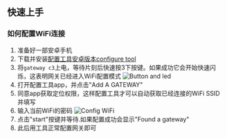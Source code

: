 ## 快速上手 ##

### 如何配置WiFi连接 ###

1. 准备好一部安卓手机
1. 下载并安装[配置工具安卓版本configure tool](tech.md)
1. 将`gateway c3`上电，等待片刻后快速按3下按键。如果成功它会开始快速闪烁，这表明网关已经进入WiFi配置模式
![Button and led](https://i1.aprbrother.com/gwc3/gwc3-btn-led.jpg)
1. 打开配置工具app，并点击"Add A GATEWAY"
1. 同意app获取定位权限，这样配置工具才可以自动获取已经连接的WiFi SSID并填写
1. 输入当前WiFi的密码
![Config WiFi](https://i1.aprbrother.com/gwc3/conf-wifi.jpg)
1. 点击"start"按键并等待.如果配置成功会显示"Found a gateway"
1. 此后用工具正常配置网关即可
